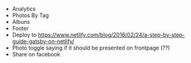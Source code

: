 * Analytics
* Photos By Tag
* Albuns
* Footer
* Deploy to https://www.netlify.com/blog/2016/02/24/a-step-by-step-guide-gatsby-on-netlify/
* Photo toggle saying if it should be presented on frontpage (??)
* Share on facebook
